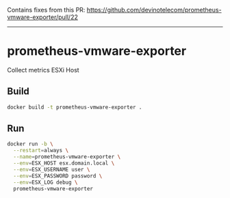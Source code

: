 Contains fixes from this PR: https://github.com/devinotelecom/prometheus-vmware-exporter/pull/22

---

# prometheus-vmware-exporter
Collect metrics ESXi Host

## Build
```sh 
docker build -t prometheus-vmware-exporter .
```

## Run
```sh
docker run -b \
  --restart=always \
  --name=prometheus-vmware-exporter \
  --env=ESX_HOST esx.domain.local \
  --env=ESX_USERNAME user \
  --env=ESX_PASSWORD password \
  --env=ESX_LOG debug \
  prometheus-vmware-exporter 
```